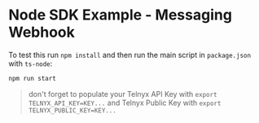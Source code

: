 # Node SDK Example - Messaging Webhook

To test this run `npm install` and then run the main script in `package.json` with `ts-node`:

```bash
npm run start
```

> don't forget to populate your Telnyx API Key with `export TELNYX_API_KEY=KEY...` and Telnyx Public Key with `export TELNYX_PUBLIC_KEY=KEY...`
